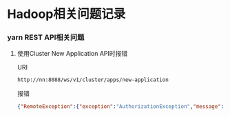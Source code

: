 # Hadoop相关问题记录

### yarn REST API相关问题

1. 使用Cluster New Application API时报错

   URI

   ```
   http://nn:8088/ws/v1/cluster/apps/new-application
   ```

   报错

   ```json
   {"RemoteException":{"exception":"AuthorizationException","message":"Unable to obtain user name, user not authenticated","javaClassName":"org.apache.hadoop.security.authorize.AuthorizationException"}}
   ```

   

